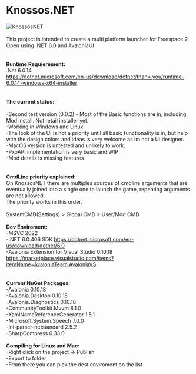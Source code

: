 # Knossos.NET<br />
![KnossosNET](https://i.imgur.com/6JPvYmO.png)
<br />
<br />
This project is intended to create a multi platform launcher for Freespace 2 Open using .NET 6.0 and AvaloniaUI<br />
<br />
<br />
**Runtime Requierement:**<br />
.Net 6.0.14<br />
https://dotnet.microsoft.com/en-us/download/dotnet/thank-you/runtime-6.0.14-windows-x64-installer<br />
<br /><br />
**The current status:**<br />
<br />
-Second test version (0.0.2) - Most of the Basic functions are in, including Mod install. Not retail installer yet.<br />
-Working in Windows and Linux<br />
-The look of the UI is not a priority until all basic functionality is in, but help with the design colors and ideas is very welcome as im not a UI designer.<br />
-MacOS version is untested and unlikely to work.<br />
-PxoAPI implementation is very basic and WIP<br />
-Mod details is missing features<br />
<br /><br />
**CmdLine priority explained:**<br />
On KnossosNET there are multiples sources of cmdline arguments that are eventually joined into a single one to launch the game, repeating arguments are not allowed.<br />
The priority works in this order.<br />
<br />
SystemCMD(Settings) > Global CMD > User/Mod CMD
<br />
<br />
**Dev Enviroment:**<br />
-MSVC 2022<br />
-.NET 6.0.406 SDK https://dotnet.microsoft.com/en-us/download/dotnet/6.0<br />
-Avalonia Extension for Visual Studio 0.10.18 https://marketplace.visualstudio.com/items?itemName=AvaloniaTeam.AvaloniaVS<br />
<br />
<br />
**Current NuGet Packages:**<br />
-Avalonia 0.10.18<br />
-Avalonia.Desktop 0.10.18<br />
-Avalonia.Diagnostics 0.10.18<br />
-CommunityToolkit.Mvvm 8.1.0<br />
-XamlNameReferenceGenerator 1.5.1<br />
-Microsoft.System.Speech 7.0.0<br />
-ini-parser-netstandard 2.5.2<br />
-SharpCompress 0.33.0
<br />
<br />
**Compiling for Linux and Mac:**<br />
-Right click on the project -> Publish<br />
-Export to folder<br />
-From there you can pick the dest enviroment on the list<br />